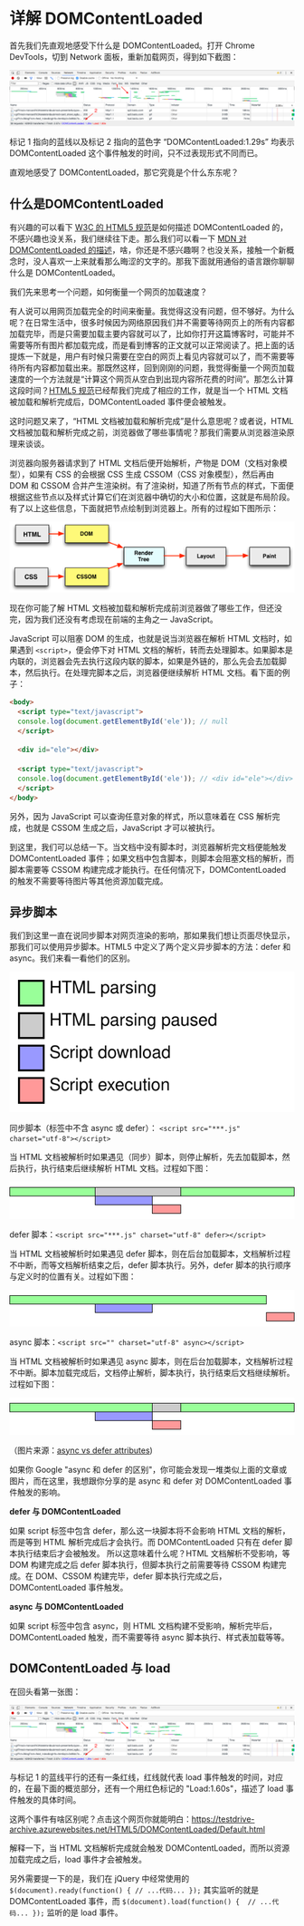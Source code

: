 # 详解 DOMContentLoaded

首先我们先直观地感受下什么是 DOMContentLoaded。打开 Chrome DevTools，切到 Network 面板，重新加载网页，得到如下截图：

![](./res/dcl-01.png)

标记 1 指向的蓝线以及标记 2 指向的蓝色字 “DOMContentLoaded:1.29s” 均表示 DOMContentLoaded 这个事件触发的时间，只不过表现形式不同而已。

直观地感受了 DOMContentLoaded，那它究竟是个什么东东呢？

## 什么是DOMContentLoaded

有兴趣的可以看下 [W3C 的 HTML5 规范](https://www.w3.org/TR/html5/syntax.html#the-end)是如何描述 DOMContentLoaded 的，不感兴趣也没关系，我们继续往下走。那么我们可以看一下 [MDN 对 DOMContentLoaded 的描述](https://developer.mozilla.org/en-US/docs/Web/Events/DOMContentLoaded)，啥，你还是不感兴趣啊？也没关系，接触一个新概念时，没人喜欢一上来就看那么晦涩的文字的。那我下面就用通俗的语言跟你聊聊什么是 DOMContentLoaded。

我们先来思考一个问题，如何衡量一个网页的加载速度？

有人说可以用网页加载完全的时间来衡量。我觉得这没有问题，但不够好。为什么呢？在日常生活中，很多时候因为网络原因我们并不需要等待网页上的所有内容都加载完毕，而是只需要加载主要内容就可以了，比如你打开这篇博客时，可能并不需要等所有图片都加载完成，而是看到博客的正文就可以正常阅读了。把上面的话提炼一下就是，用户有时候只需要在空白的网页上看见内容就可以了，而不需要等待所有内容都加载出来。那既然这样，回到刚刚的问题，我觉得衡量一个网页加载速度的一个方法就是“计算这个网页从空白到出现内容所花费的时间”。那怎么计算这段时间？[HTML5 规范](https://www.w3.org/TR/html5/syntax.html#the-end)已经帮我们完成了相应的工作，就是当一个 HTML 文档被加载和解析完成后，DOMContentLoaded 事件便会被触发。

这时问题又来了，“HTML 文档被加载和解析完成”是什么意思呢？或者说，HTML 文档被加载和解析完成之前，浏览器做了哪些事情呢？那我们需要从浏览器渲染原理来谈谈。

浏览器向服务器请求到了 HTML 文档后便开始解析，产物是 DOM（文档对象模型），如果有 CSS 的会根据 CSS 生成 CSSOM（CSS 对象模型），然后再由 DOM 和 CSSOM 合并产生渲染树。有了渲染树，知道了所有节点的样式，下面便根据这些节点以及样式计算它们在浏览器中确切的大小和位置，这就是布局阶段。有了以上这些信息，下面就把节点绘制到浏览器上。所有的过程如下图所示：

![](./res/dcl-render-tree.png)

现在你可能了解 HTML 文档被加载和解析完成前浏览器做了哪些工作，但还没完，因为我们还没有考虑现在前端的主角之一 JavaScript。

JavaScript 可以阻塞 DOM 的生成，也就是说当浏览器在解析 HTML 文档时，如果遇到 `<script>`，便会停下对 HTML 文档的解析，转而去处理脚本。如果脚本是内联的，浏览器会先去执行这段内联的脚本，如果是外链的，那么先会去加载脚本，然后执行。在处理完脚本之后，浏览器便继续解析 HTML 文档。看下面的例子：

```html
<body>
  <script type="text/javascript">
  console.log(document.getElementById('ele')); // null
  </script>

  <div id="ele"></div>

  <script type="text/javascript">
  console.log(document.getElementById('ele')); // <div id="ele"></div>
  </script>
</body>
```

另外，因为 JavaScript 可以查询任意对象的样式，所以意味着在 CSS 解析完成，也就是 CSSOM 生成之后，JavaScript 才可以被执行。

到这里，我们可以总结一下。当文档中没有脚本时，浏览器解析完文档便能触发 DOMContentLoaded 事件；如果文档中包含脚本，则脚本会阻塞文档的解析，而脚本需要等 CSSOM 构建完成才能执行。在任何情况下，DOMContentLoaded 的触发不需要等待图片等其他资源加载完成。

## 异步脚本

我们到这里一直在说同步脚本对网页渲染的影响，那如果我们想让页面尽快显示，那我们可以使用异步脚本。HTML5 中定义了两个定义异步脚本的方法：defer 和 async。我们来看一看他们的区别。

![](./res/dcl-legend.svg)

同步脚本（标签中不含 async 或 defer）： `<script src="***.js" charset="utf-8"></script>`

当 HTML 文档被解析时如果遇见（同步）脚本，则停止解析，先去加载脚本，然后执行，执行结束后继续解析 HTML 文档。过程如下图：

![](./res/dcl-script.svg)

defer 脚本：`<script src="***.js" charset="utf-8" defer></script>`

当 HTML 文档被解析时如果遇见 defer 脚本，则在后台加载脚本，文档解析过程不中断，而等文档解析结束之后，defer 脚本执行。另外，defer 脚本的执行顺序与定义时的位置有关。过程如下图：

![](./res/dcl-defer.svg)

async 脚本：`<script src="" charset="utf-8" async></script>`

当 HTML 文档被解析时如果遇见 async 脚本，则在后台加载脚本，文档解析过程不中断。脚本加载完成后，文档停止解析，脚本执行，执行结束后文档继续解析。过程如下图：

![](./res/dcl-async.svg)

（图片来源：[async vs defer attributes](http://www.growingwiththeweb.com/2014/02/async-vs-defer-attributes.html))

如果你 Google "async 和 defer 的区别"，你可能会发现一堆类似上面的文章或图片，而在这里，我想跟你分享的是 async 和 defer 对 DOMContentLoaded 事件触发的影响。

**defer 与 DOMContentLoaded**

如果 script 标签中包含 defer，那么这一块脚本将不会影响 HTML 文档的解析，而是等到 HTML 解析完成后才会执行。而 DOMContentLoaded 只有在 defer 脚本执行结束后才会被触发。 所以这意味着什么呢？HTML 文档解析不受影响，等 DOM 构建完成之后 defer 脚本执行，但脚本执行之前需要等待 CSSOM 构建完成。在 DOM、CSSOM 构建完毕，defer 脚本执行完成之后，DOMContentLoaded 事件触发。

**async 与 DOMContentLoaded**

如果 script 标签中包含 async，则 HTML 文档构建不受影响，解析完毕后，DOMContentLoaded 触发，而不需要等待 async 脚本执行、样式表加载等等。

## DOMContentLoaded 与 load

在回头看第一张图：

![](./res/dcl-01.png)

与标记 1 的蓝线平行的还有一条红线，红线就代表 load 事件触发的时间，对应的，在最下面的概览部分，还有一个用红色标记的 "Load:1.60s"，描述了 load 事件触发的具体时间。

这两个事件有啥区别呢？点击这个网页你就能明白：<https://testdrive-archive.azurewebsites.net/HTML5/DOMContentLoaded/Default.html>

解释一下，当 HTML 文档解析完成就会触发 DOMContentLoaded，而所以资源加载完成之后，load 事件才会被触发。

另外需要提一下的是，我们在 jQuery 中经常使用的 `$(document).ready(function() { // ...代码... });` 其实监听的就是 DOMContentLoaded 事件，而 `$(document).load(function() {  // ...代码... });` 监听的是 load 事件。
